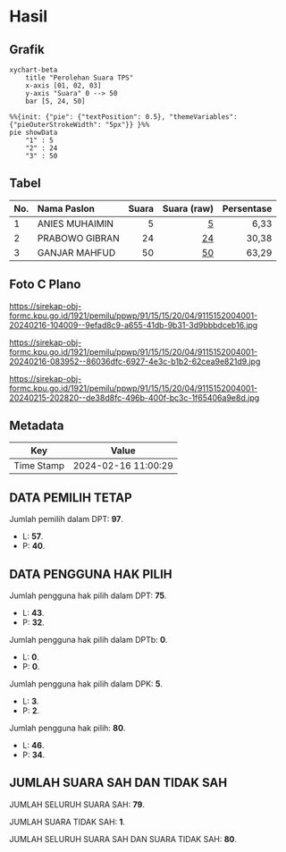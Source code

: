 # Hasil

## Grafik

```mermaid
xychart-beta
    title "Perolehan Suara TPS"
    x-axis [01, 02, 03]
    y-axis "Suara" 0 --> 50
    bar [5, 24, 50]
```

```mermaid
%%{init: {"pie": {"textPosition": 0.5}, "themeVariables": {"pieOuterStrokeWidth": "5px"}} }%%
pie showData
    "1" : 5
    "2" : 24
    "3" : 50
```

## Tabel

| No. | Nama Paslon    | Suara | Suara (raw) | Persentase |
|:--- |:-------------- | -----:| -----------:| ----------:|
| 1   | ANIES MUHAIMIN | 5     | [5][p-1]    | 6,33       |
| 2   | PRABOWO GIBRAN | 24    | [24][p-2]   | 30,38      |
| 3   | GANJAR MAHFUD  | 50    | [50][p-3]   | 63,29      |


[p-1]: https://github.com/gigit-pemilu/pemilu-2024-91-papua/blob/main/pilpres/hitung-suara/sub/91-papua/sub/15-waropen/sub/15-soyoi-mambai/sub/2004-napani/sub/001-tps/sub/paslon-1.txt
[p-2]: https://github.com/gigit-pemilu/pemilu-2024-91-papua/blob/main/pilpres/hitung-suara/sub/91-papua/sub/15-waropen/sub/15-soyoi-mambai/sub/2004-napani/sub/001-tps/sub/paslon-2.txt
[p-3]: https://github.com/gigit-pemilu/pemilu-2024-91-papua/blob/main/pilpres/hitung-suara/sub/91-papua/sub/15-waropen/sub/15-soyoi-mambai/sub/2004-napani/sub/001-tps/sub/paslon-3.txt

## Foto C Plano

https://sirekap-obj-formc.kpu.go.id/1921/pemilu/ppwp/91/15/15/20/04/9115152004001-20240216-104009--9efad8c9-a655-41db-9b31-3d9bbbdceb16.jpg

https://sirekap-obj-formc.kpu.go.id/1921/pemilu/ppwp/91/15/15/20/04/9115152004001-20240216-083952--86036dfc-6927-4e3c-b1b2-62cea9e821d9.jpg

https://sirekap-obj-formc.kpu.go.id/1921/pemilu/ppwp/91/15/15/20/04/9115152004001-20240215-202820--de38d8fc-496b-400f-bc3c-1f65406a9e8d.jpg


## Metadata

| Key        | Value               |
| ---------- | ------------------- |
| Time Stamp | 2024-02-16 11:00:29 |


## DATA PEMILIH TETAP

Jumlah pemilih dalam DPT: **97**.
 * L: **57**.
 * P: **40**.

## DATA PENGGUNA HAK PILIH

Jumlah pengguna hak pilih dalam DPT: **75**.
 * L: **43**.
 * P: **32**.

Jumlah pengguna hak pilih dalam DPTb: **0**.
 * L: **0**.
 * P: **0**.

Jumlah pengguna hak pilih dalam DPK: **5**.
 * L: **3**.
 * P: **2**.

Jumlah pengguna hak pilih: **80**.
 * L: **46**.
 * P: **34**.

## JUMLAH SUARA SAH DAN TIDAK SAH

JUMLAH SELURUH SUARA SAH: **79**.

JUMLAH SUARA TIDAK SAH: **1**.

JUMLAH SELURUH SUARA SAH DAN SUARA TIDAK SAH: **80**.


